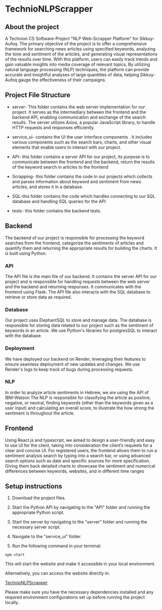 # TechnioNLPScrapper

## About the project
A Technion CS Software-Project "NLP Web-Scrapper Platform" for Sikkuy-Aufoq.
The primary objective of the project is to offer a comprehensive 
framework for searching news articles using specified keywords,
analyzing the tone and sentiment of the articles, and 
generating visual representations of the results over time. 
With this platform, users can easily track trends and gain valuable insights
into media coverage of relevant topics. 
By utilizing natural language processing (NLP) techniques,
the platform can provide accurate and insightful analyses of large quantities of 
data, helping Sikkuy-Aufoq gauge the effectiveness of their campaigns.



## Project File Structure

* server- This folder contains the web server implementation
  for our project. 
  It serves as the intermediary between the frontend and the backend API,
  enabling communication and exchange of the search results.
  The server utilizes Axios, a popular JavaScript library,
  to handle HTTP requests and responses efficiently.
  

* service_ui- contains the UI the user interface components . 
  It includes various components such as the search bars, 
  charts, and other visual elements that enable users to 
  interact with our project.
  

* API- this folder contains a server API for our project, 
  its purpose is to communicate 
between the frontend and the backend, return the results
of the keyword search in articles to the frontend


* Scrapping- this folder contains the code in our projects 
  which collects and parses information about keyword and sentiment
  from news articles, and stores it in a database.


* SQL-this folder contains the code which handles connecting to our SQL database and
handling SQL queries for the API
  
* tests- this folder contains the backend tests.

## Backend

The backend of our project is responsible for processing the keyword searches 
from the frontend, categorize the sentiments of articles and quantify them
and returning the appropriate results for building the charts.
It is built using Python.


### API
The API file is the main file of our backend. 
It contains the server API for our project and is responsible 
for handling requests between the web server and the backend and returning responses.
It communicates with the frontend using 
Flask. The API file also interacts with the SQL database to 
retrieve or store data as required.

### Database
Our project uses ElephantSQL to store and manage data. 
The database is responsible for storing data related to our project such 
as the sentiment of keywords in an article. We use 
Python's libraries for postgresSQL to interact with the database.

### Deployment
We have deployed our backend on Render, leveraging their 
features to ensure seamless deployment of new updates and changes.
We use Render's logs to keep track of bugs during processing requests.

### NLP
In order to analyze article sentiments in Hebrew, we are using the API of IBM-Watson
The NLP is responsible for classifying the article as positive, negative, or neutral,
finding keywords (other than the keywords given as a user input) and calculating an overall score,
to illustrate the how strong the sentiment is throughout the article.


## Frontend
Using React.js and typescript, we aimed to design a 
user-friendly and easy to use UI for the client,
taking into consideration the client’s requests for a clear and concise UI.
For registered users, the frontend allows them to run
a sentiment analysis search by typing into a search bar,
or using advanced search options such as date and specific sources 
for more specification.
Giving them back detailed charts to showcase the 
sentiment and numerical differences between keywords,
websites, and in different time ranges

## Setup instructions

1. Download the project files.

2. Start the Python API by navigating to the "API" folder and running the appropriate Python script.

3. Start the server by navigating to the "server" folder and running the necessary server script.

4. Navigate to the "service_ui" folder.

5. Run the following command in your terminal:

`npm start`

This will start the website and make it accessible in your local environment.

Alternatively, you can access the website directly in:

[TechnioNLPScrapper](https://jouwana.github.io/TechnioNLPScrapper/)


Please make sure you have the necessary dependencies installed and any required environment configurations set up before running the project locally.